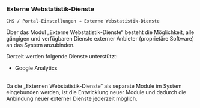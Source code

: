 ### Externe Webstatistik-Dienste

    CMS / Portal-Einstellungen → Externe Webstatistik-Dienste

Über das Modul „Externe Webstatistik-Dienste“ besteht die Möglichkeit, alle gängigen und verfügbaren Dienste externer Anbieter (proprietäre Software) an das System anzubinden.

Derzeit werden folgende Dienste unterstützt:

* Google Analytics

<br>
Da die „Externen Webstatistik-Dienste“ als separate Module im System eingebunden werden, ist die Entwicklung neuer Module und dadurch die Anbindung neuer externer Dienste jederzeit möglich.